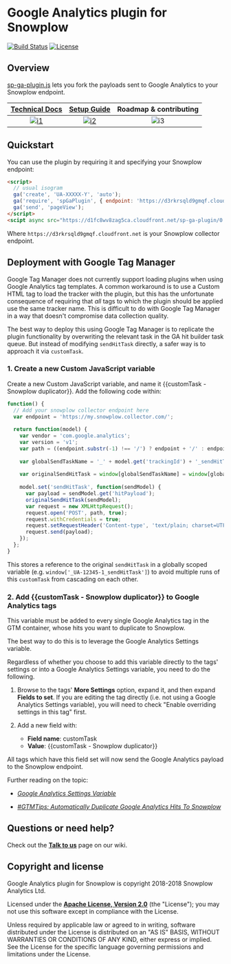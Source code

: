 # Google Analytics plugin for Snowplow

[![Build Status][travis-image]][travis] [![License][license-image]][license]

## Overview

[sp-ga-plugin.js](sp-ga-plugin.js) lets you fork the payloads sent to Google Analytics to your
Snowplow endpoint.

|   **[Technical Docs][tech-docs]**   |   **[Setup Guide][setup-guide]**  | **Roadmap & contributing** |
|:-----------------------------------:|:---------------------------------:|:--------------------------:|
| [![i1][tech-docs-image]][tech-docs] | [![i2][setup-image]][setup-guide] |    ![i3][roadmap-image]    |

## Quickstart

You can use the plugin by requiring it and specifying your Snowplow endpoint:

```html
<script>
  // usual isogram
  ga('create', 'UA-XXXXX-Y', 'auto');
  ga('require', 'spGaPlugin', { endpoint: 'https://d3rkrsqld9gmqf.cloudfront.net' });
  ga('send', 'pageView');
</script>
<scipt async src="https://d1fc8wv8zag5ca.cloudfront.net/sp-ga-plugin/0.1.0/sp-ga-plugin.js"></script>
```

Where `https://d3rkrsqld9gmqf.cloudfront.net` is your Snowplow collector endpoint.

## Deployment with Google Tag Manager

Google Tag Manager does not currently support loading plugins when using Google Analytics tag templates. A common workaround is to use a Custom HTML tag to load the tracker with the plugin, but this has the unfortunate consequence of requiring that _all_ tags to which the plugin should be applied use the same tracker name. This is difficult to do with Google Tag Manager in a way that doesn't compromise data collection quality.

The best way to deploy this using Google Tag Manager is to replicate the plugin functionality by overwriting the relevant task in the GA hit builder task queue. But instead of modifying `sendHitTask` directly, a safer way is to approach it via `customTask`. 

### 1. Create a new Custom JavaScript variable

Create a new Custom JavaScript variable, and name it {{customTask - Snowplow duplicator}}. Add the following code within:

```javascript
function() {
  // Add your snowplow collector endpoint here
  var endpoint = 'https://my.snowplow.collector.com/';
  
  return function(model) {
    var vendor = 'com.google.analytics';
    var version = 'v1';
    var path = ((endpoint.substr(-1) !== '/') ? endpoint + '/' : endpoint) + vendor + '/' + version;
    
    var globalSendTaskName = '_' + model.get('trackingId') + '_sendHitTask';
    
    var originalSendHitTask = window[globalSendTaskName] = window[globalSendTaskName] || model.get('sendHitTask');
    
    model.set('sendHitTask', function(sendModel) {
      var payload = sendModel.get('hitPayload');
      originalSendHitTask(sendModel);
      var request = new XMLHttpRequest();
      request.open('POST', path, true);
      request.withCredentials = true;
      request.setRequestHeader('Content-type', 'text/plain; charset=UTF-8');
      request.send(payload);
    });
  };
}
```

This stores a reference to the original `sendHitTask` in a globally scoped variable (e.g. `window['_UA-12345-1_sendHitTask']`) to avoid multiple runs of this `customTask` from cascading on each other.

### 2. Add {{customTask - Snowplow duplicator}} to Google Analytics tags

This variable must be added to every single Google Analytics tag in the GTM container, whose hits you want to duplicate to Snowplow. 

The best way to do this is to leverage the Google Analytics Settings variable.

Regardless of whether you choose to add this variable directly to the tags' settings or into a Google Analytics Settings variable, you need to do the following.

1. Browse to the tags' **More Settings** option, expand it, and then expand **Fields to set**. If you are editing the tag directly (i.e. not using a Google Analytics Settings variable), you will need to check "Enable overriding settings in this tag" first.

2. Add a new field with:

    - **Field name**: customTask
    - **Value**: {{customTask - Snowplow duplicator}}
    
All tags which have this field set will now send the Google Analytics payload to the Snowplow endpoint.

Further reading on the topic:

* [_Google Analytics Settings Variable_](https://www.simoahava.com/analytics/google-analytics-settings-variable-in-gtm/)

* [_#GTMTips: Automatically Duplicate Google Analytics Hits To Snowplow_](https://www.simoahava.com/analytics/automatically-fork-google-analytics-hits-snowplow/)

## Questions or need help?

Check out the **[Talk to us][talk-to-us]** page on our wiki.

## Copyright and license

Google Analytics plugin for Snowplow is copyright 2018-2018 Snowplow Analytics Ltd.

Licensed under the **[Apache License, Version 2.0][license]** (the "License");
you may not use this software except in compliance with the License.

Unless required by applicable law or agreed to in writing, software
distributed under the License is distributed on an "AS IS" BASIS,
WITHOUT WARRANTIES OR CONDITIONS OF ANY KIND, either express or implied.
See the License for the specific language governing permissions and
limitations under the License.

[travis]: https://travis-ci.org/snowplow-incubator/snowplow-google-analytics-plugin
[travis-image]: https://travis-ci.org/snowplow-incubator/snowplow-google-analytics-plugin.png?branch=master

[license]: http://www.apache.org/licenses/LICENSE-2.0
[license-image]: http://img.shields.io/badge/license-Apache--2-blue.svg?style=flat

[tech-docs]: https://github.com/snowplow/snowplow/wiki/Setting-up-google-analytics-integration
[setup-guide]: https://github.com/snowplow/snowplow/wiki/Setting-up-google-analytics-integration

[tech-docs-image]: https://d3i6fms1cm1j0i.cloudfront.net/github/images/techdocs.png
[setup-image]: https://d3i6fms1cm1j0i.cloudfront.net/github/images/setup.png
[roadmap-image]: https://d3i6fms1cm1j0i.cloudfront.net/github/images/roadmap.png

[talk-to-us]: https://github.com/snowplow/snowplow/wiki/Talk-to-us
